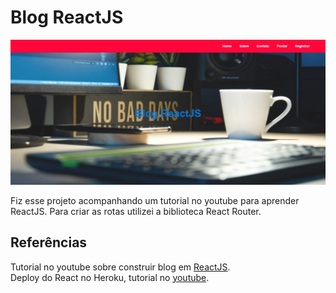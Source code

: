 # Blog ReactJS
<img src="src/screenshot.png">

<p>Fiz esse projeto acompanhando um tutorial no youtube para aprender ReactJS. Para criar as rotas utilizei a biblioteca React Router.</p>

## Referências
Tutorial no youtube sobre construir blog em [ReactJS](https://www.youtube.com/watch?v=tlTdbc5byAs&t=5499s).<br/>
Deploy do React no Heroku, tutorial no [youtube](https://www.youtube.com/watch?v=CrcN_TYLqGM&t=3s).